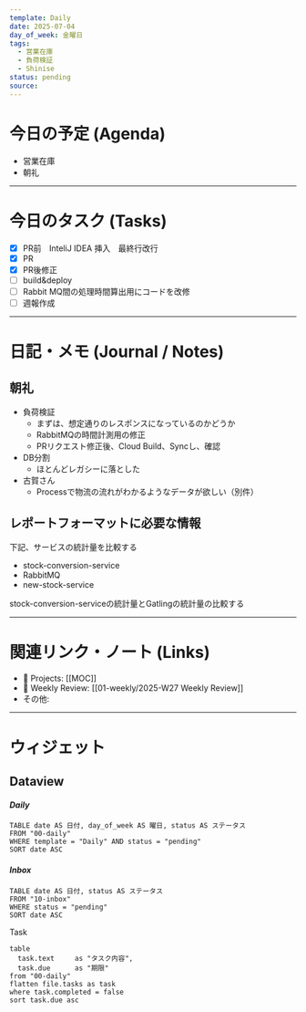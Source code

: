 ```yaml
---
template: Daily
date: 2025-07-04
day_of_week: 金曜日
tags:
  - 営業在庫
  - 負荷検証
  - Shinise
status: pending
source:
---
```

# 今日の予定 (Agenda)
- 営業在庫
- 朝礼

---
# 今日のタスク (Tasks)
- [x] PR前　InteliJ IDEA 挿入　最終行改行
- [x] PR 
- [x] PR後修正
- [ ] build&deploy
- [ ] Rabbit MQ間の処理時間算出用にコードを改修
- [ ] 週報作成

---

# 日記・メモ (Journal / Notes)
## 朝礼
- 負荷検証
	- まずは、想定通りのレスポンスになっているのかどうか
	- RabbitMQの時間計測用の修正
	- PRリクエスト修正後、Cloud Build、Syncし、確認
- DB分割
	- ほとんどレガシーに落とした
- 古賀さん
	- Processで物流の流れがわかるようなデータが欲しい（別件）

## レポートフォーマットに必要な情報
下記、サービスの統計量を比較する
- stock-conversion-service
- RabbitMQ
- new-stock-service

stock-conversion-serviceの統計量とGatlingの統計量の比較する

---

# 関連リンク・ノート (Links)
- 📂 Projects: [[MOC]]
- 📂 Weekly Review: [[01-weekly/2025-W27 Weekly Review]]
- その他: 

---

# ウィジェット
## **Dataview**

#### *Daily*
```dataview
TABLE date AS 日付, day_of_week AS 曜日, status AS ステータス
FROM "00-daily"
WHERE template = "Daily" AND status = "pending"
SORT date ASC
```

#### *Inbox*
```dataview
TABLE date AS 日付, status AS ステータス
FROM "10-inbox"
WHERE status = "pending"
SORT date ASC
```

Task
```dataview
table
  task.text     as "タスク内容",
  task.due      as "期限"
from "00-daily"
flatten file.tasks as task
where task.completed = false
sort task.due asc
```
